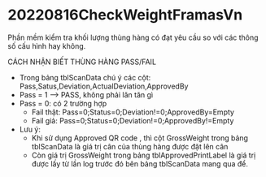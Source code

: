 # 20220816CheckWeightFramasVn
Phần mềm kiểm tra khối lượng thùng hàng có đạt yêu cầu so với các thông số cấu hình hay không.


CÁCH NHẬN BIẾT THÙNG HÀNG PASS/FAIL
- Trong bảng tblScanData chú ý các cột: Pass,Satus,Deviation,ActualDeviation,ApprovedBy
- Pass = 1 --> PASS, không phải lăn tăn gì
- Pass = 0: có 2 trường hợp
  + Fail thật: Pass=0;Status=0;Deviation!=0;ApprovedBy=Empty
  + Fail giả: Pass=0;Status=0;Deviation!=0;ApprovedBy!=Empty
- Lưu ý:
  + Khi sử dụng Approved QR code , thì cột GrossWeight trong bảng tblScanData là giá trị cân của thùng hàng được đặt lên cân
  + Còn giá trị GrossWeight trong bảng tblApprovedPrintLabel là giá trị được lấy từ lần log trước đó bên bảng tblScanData mang qua để.
